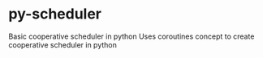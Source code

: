 # py-scheduler
Basic cooperative scheduler in python
Uses coroutines concept to create cooperative scheduler in python
